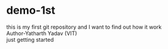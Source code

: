 # demo-1st
this is my first git repository and I want to find out how it work
<br>
Author-Yatharth Yadav (VIT)
<br>
just getting started
